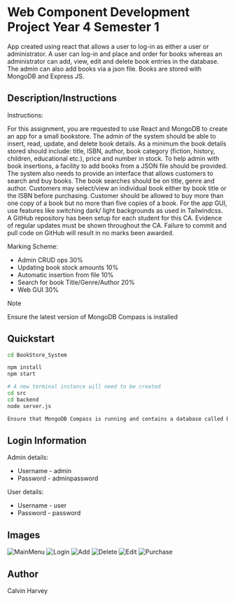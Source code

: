 # Web Component Development Project Year 4 Semester 1 

App created using react that allows a user to log-in as either a user or administrator. A user can log-in and place and order for books whereas an administrator can add, view, edit and delete book entries in the database. The admin can also add books via a json file.
Books are stored with MongoDB and Express JS.

## Description/Instructions

Instructions:

For this assignment, you are requested to use React and MongoDB to create an app for a small bookstore. The admin of the system should be able to insert, read, update, and delete book details. As a minimum the book details stored should include: title, ISBN, author, book category (fiction, history, children, educational etc.), price and number in stock.
To help admin with book insertions, a facility to add books from a JSON file should be provided.
The system also needs to provide an interface that allows customers to search and buy books. The book searches should be on title, genre and author. Customers may select/view an individual book either by book title or the ISBN before purchasing. Customer should be allowed to buy more than one copy of a book but no more than five copies of a book.
For the app GUI, use features like switching dark/ light backgrounds as used in Tailwindcss.
A GitHub repository has been setup for each student for this CA. Evidence of regular updates must be shown throughout the CA. Failure to commit and pull code on GitHub will result in no marks been awarded.

Marking Scheme:

- Admin CRUD ops 30%
- Updating book stock amounts 10%
- Automatic insertion from file 10%
- Search for book Title/Genre/Author 20%
- Web GUI 30%

> [!NOTE]
> Ensure the latest version of MongoDB Compass is installed

## Quickstart
```bash
cd BookStore_System

npm install
npm start

# A new terminal instance will need to be created
cd src
cd backend
node server.js

Ensure that MongoDB Compass is running and contains a database called bookstore and a collection called books
```

## Login Information
Admin details:
- Username - admin
- Password - adminpassword

User details:
- Username - user
- Password - password

## Images
![MainMenu](https://github.com/user-attachments/assets/e0aa4e6b-c807-4434-ae75-ca5c8ce2183d)
![Login](https://github.com/user-attachments/assets/2b5dca61-8231-4aa3-b040-97dec44b0918)
![Add](https://github.com/user-attachments/assets/3cab6754-7e3a-41c0-8bfd-735defe8eae7)
![Delete](https://github.com/user-attachments/assets/02bccfce-c4f8-4ef5-86b8-c1af8a076e69)
![Edit](https://github.com/user-attachments/assets/bb193815-b568-4063-bbff-5da79f80a885)
![Purchase](https://github.com/user-attachments/assets/3faa2852-99e9-4a81-b7fa-cad709ad15f4)

## Author
Calvin Harvey
